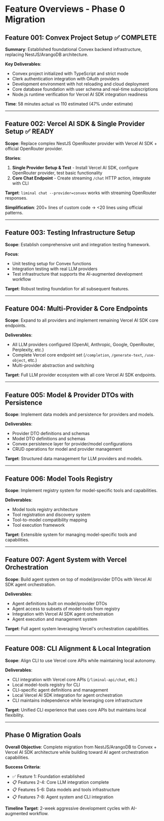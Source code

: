 # Feature Overviews - Phase 0 Migration

## Feature 001: Convex Project Setup ✅ COMPLETE

**Summary**: Established foundational Convex backend infrastructure, replacing NestJS/ArangoDB architecture.

**Key Deliverables**:
- Convex project initialized with TypeScript and strict mode
- Clerk authentication integration with OAuth providers
- Development environment with hot reloading and cloud deployment
- Core database foundation with user schema and real-time subscriptions
- Node.js runtime verification for Vercel AI SDK integration readiness

**Time**: 58 minutes actual vs 110 estimated (47% under estimate)

---

## Feature 002: Vercel AI SDK & Single Provider Setup ✅ READY

**Scope**: Replace complex NestJS OpenRouter provider with Vercel AI SDK + official OpenRouter provider.

**Stories**:
1. **Single Provider Setup & Test** - Install Vercel AI SDK, configure OpenRouter provider, test basic functionality  
2. **Core Chat Endpoint** - Create streaming `/chat` HTTP action, integrate with CLI

**Target**: `liminal chat --provider=convex` works with streaming OpenRouter responses.

**Simplification**: 200+ lines of custom code → <20 lines using official patterns.

---

## Feature 003: Testing Infrastructure Setup

**Scope**: Establish comprehensive unit and integration testing framework.

**Focus**: 
- Unit testing setup for Convex functions
- Integration testing with real LLM providers
- Test infrastructure that supports the AI-augmented development workflow

**Target**: Robust testing foundation for all subsequent features.

---

## Feature 004: Multi-Provider & Core Endpoints

**Scope**: Expand to all providers and implement remaining Vercel AI SDK core endpoints.

**Deliverables**:
- All LLM providers configured (OpenAI, Anthropic, Google, OpenRouter, Perplexity, etc.)
- Complete Vercel core endpoint set (`/completion`, `/generate-text`, `/use-object`, etc.)
- Multi-provider abstraction and switching

**Target**: Full LLM provider ecosystem with all core Vercel AI SDK endpoints.

---

## Feature 005: Model & Provider DTOs with Persistence

**Scope**: Implement data models and persistence for providers and models.

**Deliverables**:
- Provider DTO definitions and schemas
- Model DTO definitions and schemas  
- Convex persistence layer for provider/model configurations
- CRUD operations for model and provider management

**Target**: Structured data management for LLM providers and models.

---

## Feature 006: Model Tools Registry

**Scope**: Implement registry system for model-specific tools and capabilities.

**Deliverables**:
- Model tools registry architecture
- Tool registration and discovery system
- Tool-to-model compatibility mapping
- Tool execution framework

**Target**: Extensible system for managing model-specific tools and capabilities.

---

## Feature 007: Agent System with Vercel Orchestration

**Scope**: Build agent system on top of model/provider DTOs with Vercel AI SDK agent orchestration.

**Deliverables**:
- Agent definitions built on model/provider DTOs
- Agent access to subsets of model-tools from registry
- Integration with Vercel AI SDK agent orchestration
- Agent execution and management system

**Target**: Full agent system leveraging Vercel's orchestration capabilities.

---

## Feature 008: CLI Alignment & Local Integration

**Scope**: Align CLI to use Vercel core APIs while maintaining local autonomy.

**Deliverables**:
- CLI integration with Vercel core APIs (`/liminal-api/chat`, etc.)
- Local model-tools registry for CLI
- CLI-specific agent definitions and management
- Local Vercel AI SDK integration for agent orchestration
- CLI maintains independence while leveraging core infrastructure

**Target**: Unified CLI experience that uses core APIs but maintains local flexibility.

---

## Phase 0 Migration Goals

**Overall Objective**: Complete migration from NestJS/ArangoDB to Convex + Vercel AI SDK architecture while building toward AI agent orchestration capabilities.

**Success Criteria**:
- ✅ Feature 1: Foundation established
- 📋 Features 2-4: Core LLM integration complete
- 📋 Features 5-6: Data models and tools infrastructure
- 📋 Features 7-8: Agent system and CLI integration

**Timeline Target**: 2-week aggressive development cycles with AI-augmented workflow.
